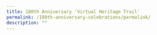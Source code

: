 ```yaml
---
title: 180th Anniversary 'Virtual Heritage Trail'
permalink: /180th-anniversary-celebrations/permalink/
description: ""
---
```

